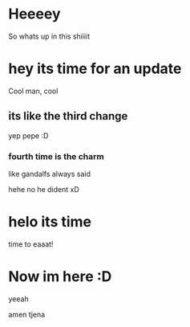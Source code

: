# Heeeey
So whats up in this shiiiit


# hey its time for an update
Cool man, cool


## its like the third change
yep pepe
:D

### fourth time is the charm
like gandalfs always said

hehe no he dident xD

# helo its time
time to eaaat!

# Now im here :D
yeeah

amen tjena
